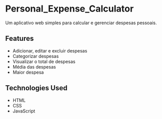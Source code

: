 # Personal_Expense_Calculator

Um aplicativo web simples para calcular e gerenciar despesas pessoais.

## Features

- Adicionar, editar e excluir despesas
- Categorizar despesas
- Visualizar o total de despesas
- Média das despesas
- Maior despesa

## Technologies Used

- HTML
- CSS
- JavaScript
